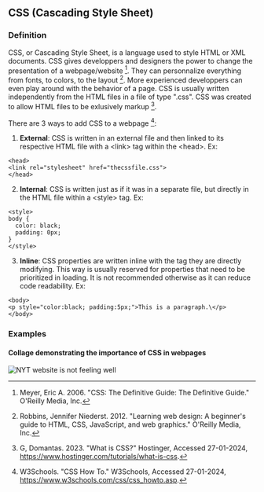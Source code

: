## CSS (Cascading Style Sheet)
### Definition
CSS, or Cascading Style Sheet, is a language used to style HTML or XML documents. CSS gives developpers and designers the power to change the presentation of a webpage/website [^meyer01css]. They can personnalize everything from fonts, to colors, to the layout [^robbins02css]. More experienced developpers can even play around with the behavior of a page. CSS is usually written independently from the HTML files in a file of type ".css". CSS was created to allow HTML files to be exlusively markup [^g04css].  

There are 3 ways to add CSS to a webpage [^w3school03css]:
1. **External**: CSS is written in an external file and then linked to its respective HTML file with a \<link> tag within the \<head>. Ex:  
```
<head>  
<link rel="stylesheet" href="thecssfile.css">  
</head>
```
2. **Internal**: CSS is written just as if it was in a separate file, but directly in the HTML file within a \<style> tag. Ex:  
```
<style>  
body {  
  color: black;  
  padding: 0px;  
}  
</style>
```
3. **Inline**: CSS properties are written inline with the tag they are directly modifying. This way is usually reserved for properties that need to be prioritized in loading. It is not recommended otherwise as it can reduce code readability. Ex:  
```
<body>  
<p style="color:black; padding:5px;">This is a paragraph.\</p>  
</body>
```

### Examples


#### Collage demonstrating the importance of CSS in webpages
![NYT website is not feeling well](images/css-polonsky.png)

[^meyer01css]:Meyer, Eric A. 2006. "CSS: The Definitive Guide: The Definitive Guide." O'Reilly Media, Inc.
[^robbins02css]:Robbins, Jennifer Niederst. 2012. "Learning web design: A beginner's guide to HTML, CSS, JavaScript, and web graphics." O'Reilly Media, Inc.
[^g04css]:G, Domantas. 2023. "What is CSS?" Hostinger, Accessed 27-01-2024, https://www.hostinger.com/tutorials/what-is-css.
[^w3school03css]:W3Schools. "CSS How To." W3Schools, Accessed 27-01-2024, https://www.w3schools.com/css/css_howto.asp.


